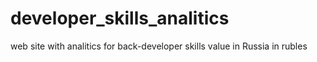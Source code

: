 # developer_skills_analitics
web site with analitics for back-developer skills value in Russia in rubles

